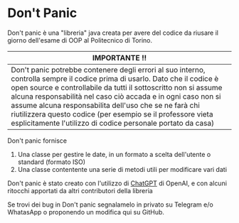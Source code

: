 # Don't Panic

Don't panic è una "libreria" java creata per avere del codice da riusare il giorno dell'esame di OOP al Politecnico di Torino.

| IMPORTANTE ‼️ |
|-|
| Don't panic potrebbe contenere degli errori al suo interno, controlla sempre il codice prima di usarlo. Dato che il codice è open source e controllabile da tutti il sottoscritto non si assume alcuna responsabilità nel caso ciò accada e in ogni caso non si assume alcuna responsabilita dell'uso che se ne farà chi riutilizzera questo codice (per esempio se il professore vieta esplicitamente l'utilizzo di codice personale portato da casa)|

Don't panic fornisce

1. Una classe per gestire le date, in un formato a scelta dell'utente o standard (formato ISO)
2. Una classe contentente una serie di metodi utili per modificare vari dati

Don't panic è stato creato con l'utilizzo di [ChatGPT](https://chat.openai.com/chat) di OpenAI, e con alcuni ritocchi apportati da altri contributori della libreria

Se trovi dei bug in Don't panic segnalamelo in privato su Telegram e/o WhatasApp o proponendo un modifica qui su GitHub.
